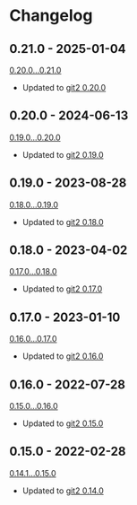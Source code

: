 # Changelog

## 0.21.0 - 2025-01-04
[0.20.0...0.21.0](https://github.com/rust-lang/git2-rs/compare/git2-curl-0.20.0...git2-curl-0.21.0)

- Updated to [git2 0.20.0](../CHANGELOG.md#0200---2025-01-04)

## 0.20.0 - 2024-06-13
[0.19.0...0.20.0](https://github.com/rust-lang/git2-rs/compare/git2-curl-0.19.0...git2-curl-0.20.0)

- Updated to [git2 0.19.0](../CHANGELOG.md#0190---2024-06-13)

## 0.19.0 - 2023-08-28
[0.18.0...0.19.0](https://github.com/rust-lang/git2-rs/compare/git2-curl-0.18.0...git2-curl-0.19.0)

- Updated to [git2 0.18.0](../CHANGELOG.md#0180---2023-08-26)

## 0.18.0 - 2023-04-02
[0.17.0...0.18.0](https://github.com/rust-lang/git2-rs/compare/git2-curl-0.17.0...git2-curl-0.18.0)

- Updated to [git2 0.17.0](../CHANGELOG.md#0170---2023-04-02)

## 0.17.0 - 2023-01-10
[0.16.0...0.17.0](https://github.com/rust-lang/git2-rs/compare/git2-curl-0.16.0...git2-curl-0.17.0)

- Updated to [git2 0.16.0](../CHANGELOG.md#0160---2023-01-10)

## 0.16.0 - 2022-07-28
[0.15.0...0.16.0](https://github.com/rust-lang/git2-rs/compare/git2-curl-0.15.0...git2-curl-0.16.0)

- Updated to [git2 0.15.0](../CHANGELOG.md#0150---2022-07-28)

## 0.15.0 - 2022-02-28
[0.14.1...0.15.0](https://github.com/rust-lang/git2-rs/compare/git2-curl-0.14.1...git2-curl-0.15.0)

- Updated to [git2 0.14.0](../CHANGELOG.md#0140---2022-02-24)
